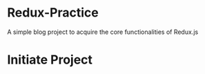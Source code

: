# Redux-Practice
A simple blog project to acquire the core functionalities of Redux.js

# Initiate Project